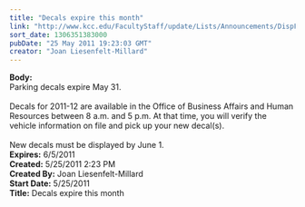 ```yaml
---
title: "Decals expire this month"
link: "http://www.kcc.edu/FacultyStaff/update/Lists/Announcements/DispForm.aspx?ID=319"
sort_date: 1306351383000
pubDate: "25 May 2011 19:23:03 GMT"
creator: "Joan Liesenfelt-Millard"
---
```


<div><b>Body:</b> <div class=ExternalClass589EBBF38F484041896DC4E9CB69355C><div>Parking decals expire May 31. <br>    </div>
<div>Decals for 2011-12 are available in the Office of Business Affairs and Human Resources between 8 a.m. and 5 p.m. At that time, you will verify the vehicle information on file and pick up your new decal(s).<br>    </div>
<div>New decals must be displayed by June 1.</div></div></div>
<div><b>Expires:</b> 6/5/2011</div>
<div><b>Created:</b> 5/25/2011 2:23 PM</div>
<div><b>Created By:</b> Joan Liesenfelt-Millard</div>
<div><b>Start Date:</b> 5/25/2011</div>
<div><b>Title:</b> Decals expire this month</div>
